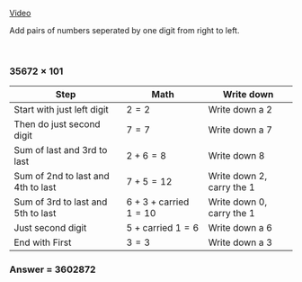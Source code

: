 [Video](http://mathninja.org/multiplying-by-101/)

Add pairs of numbers seperated by one digit from right to left.

&nbsp;

### $35672 \times 101$

| Step                               | Math                            | Write down                |
| ---------------------------------- | ------------------------------- | ------------------------- |
| Start with just left digit         | $2 = 2$                         | Write down a 2            |
| Then do just second digit          | $7 = 7$                         | Write down a 7            |
| Sum of last and 3rd to last        | $2 + 6 = 8$                     | Write down 8              |
| Sum of 2nd to last and 4th to last | $7 + 5 = 12$                    | Write down 2, carry the 1 |
| Sum of 3rd to last and 5th to last | $6 + 3 + \text{carried }1 = 10$ | Write down 0, carry the 1 |
| Just second digit                  | $5 + \text{carried }1 = 6$      | Write down a 6            |
| End with First                     | $3 = 3$                         | Write down a 3            |

### Answer = 3602872

